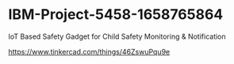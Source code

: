 # IBM-Project-5458-1658765864
IoT Based Safety Gadget for Child Safety Monitoring &amp; Notification

https://www.tinkercad.com/things/46ZswuPqu9e
